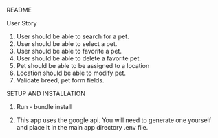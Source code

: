 README

User Story

1. User should be able to search for a pet.
2. User should be able to select a pet.
3. User should be able to favorite a pet.
4. User should be able to delete a favorite pet.
5. Pet should be able to be assigned to a location
6. Location should be able to modify pet.
7. Validate breed, pet form fields.



SETUP AND INSTALLATION 


1. Run - bundle install

2. This app uses the google api. You will need to generate one yourself and place it in the main app directory .env file. 
